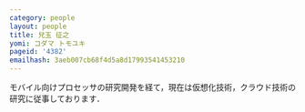 ```yaml
---
category: people
layout: people
title: 兒玉 征之
yomi: コダマ トモユキ
pageid: '4382'
emailhash: 3aeb007cb68f4d5a8d17993541453210
---
```

モバイル向けプロセッサの研究開発を経て，現在は仮想化技術，クラウド技術の研究に従事しております．